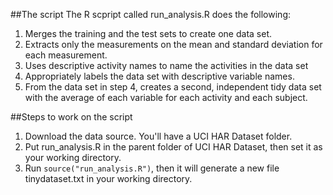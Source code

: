 ##The script
The R scpript called run_analysis.R does the following: 
1. Merges the training and the test sets to create one data set.
2. Extracts only the measurements on the mean and standard deviation for each measurement. 
3. Uses descriptive activity names to name the activities in the data set
4. Appropriately labels the data set with descriptive variable names. 
5. From the data set in step 4, creates a second, independent tidy data set with the average of each variable for each activity and each subject.

##Steps to work on the script
1. Download the data source. You'll have a UCI HAR Dataset folder.
2. Put run_analysis.R in the parent folder of UCI HAR Dataset, then set it as your working directory.
3. Run ```source("run_analysis.R")```, then it will generate a new file tinydataset.txt in your working directory.
